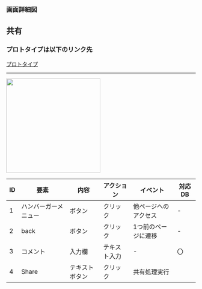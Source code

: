 ### 画面詳細図
## 共有
### プロトタイプは以下のリンク先
[プロトタイプ](https://www.figma.com/file/YLXi0XXJfyq6239uKAU8LF/cyclinger?node-id=0%3A1)
*****
<img src="./image/.png" width="250">

|ID|要素|内容|アクション|イベント|対応DB|
|--|----|----|---------|--------|------|
|1|ハンバーガーメニュー|ボタン|クリック|他ページへのアクセス|-|
|2|back|ボタン|クリック|1つ前のページに遷移|-|
|3|コメント|入力欄|テキスト入力|-|〇|
|4|Share|テキストボタン|クリック|共有処理実行||

